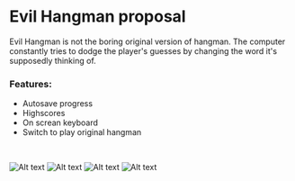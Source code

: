 # Evil Hangman proposal

Evil Hangman is not the boring original version of hangman. The computer constantly tries to dodge the player's guesses by changing the word it's supposedly thinking of.

### Features:
*	Autosave progress
*	Highscores
*	On screan keyboard
*	Switch to play original hangman
<br/>

![Alt text](http://s11.postimg.org/6i2n16jkz/20151106_191006.jpg)
![Alt text](http://s8.postimg.org/scrohmvlx/2015_11_06_17_11_59.jpg)
![Alt text](http://s16.postimg.org/ze5afqo0l/20151106_191454.jpg)
![Alt text](http://s10.postimg.org/9lotg5qrd/2015_11_06_17_15_07.jpg)
